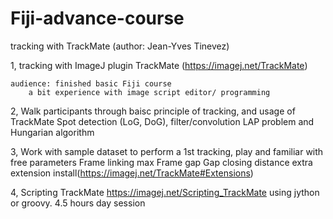 # Fiji-advance-course
tracking with TrackMate (author: Jean-Yves Tinevez)



1, tracking with ImageJ plugin TrackMate
	(https://imagej.net/TrackMate)
	
	audience: finished basic Fiji course
		a bit experience with image script editor/ programming
2, Walk participants through baisc principle of tracking, and usage of TrackMate
	    Spot detection (LoG, DoG), filter/convolution
	    LAP problem and Hungarian algorithm
	
3, Work with sample dataset to perform a 1st tracking, play and familiar with free parameters
	  Frame linking max
	  Frame gap
	  Gap closing distance
	  extra extension install(https://imagej.net/TrackMate#Extensions)
	
4, Scripting TrackMate
	  https://imagej.net/Scripting_TrackMate
	  using jython or groovy.
4.5 hours day session

